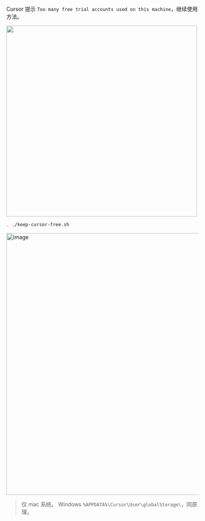 Cursor 提示 `Too many free trial accounts used on this machine`，继续使用方法。

<img width="500" alt="" src="https://github.com/user-attachments/assets/0e062244-2e91-42e1-98be-b44b459d1c2b">


```sh
. ./keep-cursor-free.sh
```

<img width="685" alt="image" src="https://github.com/user-attachments/assets/a065ee34-348d-4892-8d7a-10376329b851">


> 仅 mac 系统。
> Windows `%APPDATA%\Cursor\User\globalStorage\`，同原理。

